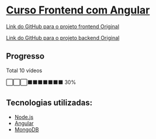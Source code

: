 # [Curso Frontend com Angular](https://www.youtube.com/watch?v=Kh6GJsIEjUo&list=PL3BnmvPGPFcsexCWkInLYZubGiz7dYdED)


[Link do GitHub para o projeto frontend Original](https://github.com/WilsonGodoi/angular-course-carsales)

[Link do GitHub para o projeto backend Original](https://github.com/WilsonGodoi/node-course-carsales)

## Progresso

Total 10 vídeos

⬜⬜⬜⬛⬛⬛⬛⬛⬛⬛ 30%

## Tecnologias utilizadas:

- [Node.js](https://nodejs.org/pt)
- [Angular](https://angular.dev/)
- [MongoDB](cloud.mongodb.com)

